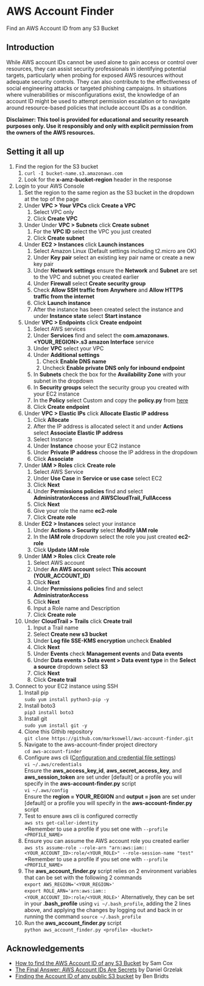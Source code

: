 # AWS Account Finder
Find an AWS Account ID from any S3 Bucket

## Introduction

While AWS account IDs cannot be used alone to gain access or control over resources, they can assist security professionals in identifying potential targets, particularly when probing for exposed AWS resources without adequate security controls. They can also contribute to the effectiveness of social engineering attacks or targeted phishing campaigns. In situations where vulnerabilities or misconfigurations exist, the knowledge of an account ID might be used to attempt permission escalation or to navigate around resource-based policies that include account IDs as a condition.

**Disclaimer:
This tool is provided for educational and security research purposes only. Use it responsibly and only with explicit permission from the owners of the AWS resources.**

## Setting it all up

1. Find the region for the S3 bucket
   1. `curl -I bucket-name.s3.amazonaws.com`
   2. Look for the **x-amz-bucket-region** header in the response
2. Login to your AWS Console
   1. Set the region to the same region as the S3 bucket in the dropdown at the top of the page
   2. Under **VPC > Your VPCs** click **Create a VPC**
      1. Select VPC only
      2. Click **Create VPC**
   3. Under Under **VPC > Subnets** click **Create subnet**
      1. For the **VPC ID** select the VPC you just created
      2. Click **Create subnet**
   4. Under **EC2 > Instances** click **Launch instances**
      1. Select Amazon Linux (Default settings including t2.micro are OK)
      2. Under **Key pair** select an existing key pair name or create a new key pair
      3. Under **Network settings** ensure the **Network** and **Subnet** are set to the VPC and subnet you created earlier
      4. Under **Firewall** select **Create security group**
      5. Check **Allow SSH traffic from** **Anywhere** and **Allow HTTPS traffic from the internet**
      6. Click **Launch instance**
      7. After the instance has been created select the instance and under **Instance state** select **Start instance**
   5. Under **VPC > Endpoints** click **Create endpoint**
      1. Select AWS services
      2. Under **Services** find and select the **com.amazonaws.<YOUR_REGION>.s3 amazon Interface** service
      3. Under **VPC** select your VPC
      4. Under **Additional settings**
         1. Check **Enable DNS name**
         2. Uncheck **Enable private DNS only for inbound endpoint**
      5. In **Subnets** check the box for the **Availability Zone** with your subnet in the dropdown
      6. In **Security groups** select the security group you created with your EC2 instance
      7. In the **Policy** select Custom and copy the **policy.py** from [here](https://raw.githubusercontent.com/marksowell/aws-account-finder/main/policy.json)
      8. Click **Create endpoint**
   6. Under **VPC > Elastic IPs** click **Allocate Elastic IP address**
      1. Click **Allocate**
      2. After the IP address is allocated select it and under **Actions** select **Associate Elastic IP address**
      3. Select Instance
      4. Under **Instance** choose your EC2 instance
      5. Under **Private IP address** choose the IP address in the dropdown
      6. Click **Associate**
   7. Under **IAM > Roles** click **Create role**
      1. Select AWS Service
      2. Under **Use Case** in **Service or use case** select EC2
      3. Click **Next**
      4. Under **Permissions policies** find and select **AdministratorAccess** and **AWSCloudTrail_FullAccess**
      5. Click **Next**
      6. Give your role the name **ec2-role**
      7. Click **Create role**
   8. Under **EC2 > Instances** select your instance
      1. Under **Actions > Security** select **Modify IAM role**
      2. In the **IAM role** dropdown select the role you just created **ec2-role**
      3. Click **Update IAM role**
   9. Under **IAM > Roles** click **Create role**
       1. Select AWS account
       2. Under **An AWS account** select **This account (YOUR_ACCOUNT_ID)**
       3. Click **Next**
       4. Under **Permissions policies** find and select **AdministratorAccess**
       5. Click **Next**
       6. Input a Role name and Description
       7. Click **Create role**
   10. Under **CloudTrail > Trails** click **Create trail**
       1. Input a Trail name
       2. Select **Create new s3 bucket**
       3. Under **Log file SSE-KMS encryption** uncheck **Enabled**
       4. Click **Next**
       5. Under **Events** check **Management events** and **Data events**
       6. Under **Data events > Data event > Data event type** in the **Select a source** dropdown select **S3**
       7. Click **Next**
       8. Click **Create trail**
3. Connect to your EC2 instance using SSH
   1. Install pip  
   `sudo yum install python3-pip -y`
   2. Install boto3  
   `pip3 install boto3`
   3. Install git  
   `sudo yum install git -y`
   4. Clone this Githib repository  
   `git clone https://github.com/marksowell/aws-account-finder.git`
   5. Navigate to the aws-account-finder project directory  
   `cd aws-account-finder`
   6. Configure aws cli ([Configuration and credential file settings](https://docs.aws.amazon.com/cli/latest/userguide/cli-configure-files.html))  
   `vi ~/.aws/credentials`  
   Ensure the **aws_access_key_id**, **aws_secret_access_key**, and **aws_session_token** are set under [default] or a profile you will specify in the **aws-account-finder.py** script  
   `vi ~/.aws/config`  
   Ensure the **region = YOUR_REGION** and **output = json** are set under [default] or a profile you will specify in the **aws-account-finder.py** script
   7. Test to ensure aws cli is configured correctly  
   `aws sts get-caller-identity`  
   *Remember to use a profile if you set one with `--profile <PROFILE_NAME>`
   8. Ensure you can assume the AWS account role you created earlier  
   `aws sts assume-role --role-arn "arn:aws:iam::<YOUR_ACCOUNT_ID>:role/<YOUR_ROLE>" --role-session-name "test"`  
   *Remember to use a profile if you set one with `--profile <PROFILE_NAME>`
   9. The **aws_account_finder.py** script relies on 2 environment variables that can be set with the following 2 commands  
   `export AWS_REGION='<YOUR_REGION>'`  
   `export ROLE_ARN='arn:aws:iam::<YOUR_ACCOUNT_ID>:role/<YOUR_ROLE>'`
   Alternatively, they can be set in your **.bash_profile** using `vi ~/.bash_profile`, adding the 2 lines above, and applying the changes by logging out and back in or running the command `source ~/.bash_profile`
   10. Run the **aws_account_finder.py** script  
   `python aws_account_finder.py <profile> <bucket>`
  
## Acknowledgements

- [How to find the AWS Account ID of any S3 Bucket](https://tracebit.com/blog/2024/02/finding-aws-account-id-of-any-s3-bucket/) by Sam Cox  
- [The Final Answer: AWS Account IDs Are Secrets](https://blog.plerion.com/aws-account-ids-are-secrets/) by Daniel Grzelak  
- [Finding the Account ID of any public S3 bucket](https://cloudar.be/awsblog/finding-the-account-id-of-any-public-s3-bucket/) by Ben Bridts
